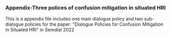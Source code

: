  ### Appendix-Three polices of confusion mitigation in situated HRI
 
 This is a appendix file includes one main dialogue policy and two sub-dialogue policies for the paper: "Dialogue Policies for Confusion Mitigation in Situated HRI" in Semdial 2022
